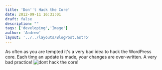 ```yaml
---
title: 'Don''t Hack the Core'
date: 2012-09-11 16:31:01
draft: false
description: ""
tags: ['developing','Image']
author: 'Andrew'
layout: '../../layouts/BlogPost.astro'
---
```


As often as you are tempted it's a very bad idea to hack the WordPress core. Each time an update is made, your changes are over-written. A very bad practice! ![dont hack the core!](/shared/2012/09/donthack.jpg)

